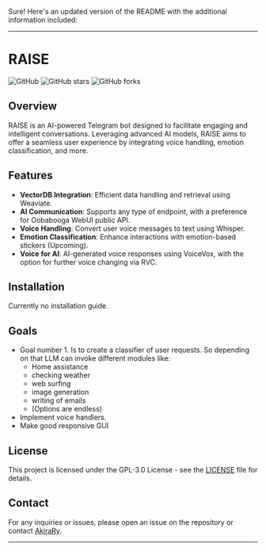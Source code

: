 Sure! Here's an updated version of the README with the additional information included:

---

# RAISE

![GitHub](https://img.shields.io/github/license/AkiraRy/RAISE) ![GitHub stars](https://img.shields.io/github/stars/AkiraRy/RAISE) ![GitHub forks](https://img.shields.io/github/forks/AkiraRy/RAISE)

## Overview

RAISE is an AI-powered Telegram bot designed to facilitate engaging and intelligent conversations. Leveraging advanced AI models, RAISE aims to offer a seamless user experience by integrating voice handling, emotion classification, and more.

## Features

- **VectorDB Integration**: Efficient data handling and retrieval using Weaviate.
- **AI Communication**: Supports any type of endpoint, with a preference for Oobabooga WebUI public API.
- **Voice Handling**: Convert user voice messages to text using Whisper.
- **Emotion Classification**: Enhance interactions with emotion-based stickers (Upcoming).
- **Voice for AI**: AI-generated voice responses using VoiceVox, with the option for further voice changing via RVC.

## Installation

Currently no installation guide.

## Goals

- Goal number 1. Is to create a classifier of user requests. So depending on that LLM can invoke different modules like:
  - Home assistance
  - checking weather
  - web surfing
  - image generation
  - writing of emails
  - (Options are endless)
- Implement voice handlers.
- Make good responsive GUI



## License

This project is licensed under the GPL-3.0 License - see the [LICENSE](LICENSE) file for details.

## Contact

For any inquiries or issues, please open an issue on the repository or contact [AkiraRy](https://github.com/AkiraRy).

---